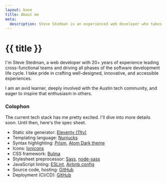 ```yaml
---
layout: base
title: About me
meta:
  description: Steve Stedman is an experienced web developer who takes pride in leading innovative teams and inspiring passion for the craft.
---
```


<h1>{{ title }}</h1>

I'm Steve Stedman, a web developer with 20+ years of experience leading cross-functional teams and driving all phases of the software development life cycle. I take pride in crafting well-designed, innovative, and accessible experiences.

I am an avid learner, deeply involved with the Austin tech community, and eager to inspire that enthusiasm in others.

### Colophon

The current tech stack has me pretty excited. I'll dive into more details soon. Until then, here's the spec sheet.

* Static site generator: [Eleventy (11ty)](https://11ty.dev/)
* Templating language: [Nunjucks](https://mozilla.github.io/nunjucks/)
* Syntax highlighting: [Prism](https://prismjs.com), [Atom Dark theme](https://github.com/PrismJS/prism-themes/blob/master/themes/prism-atom-dark.css)
* Icons: [Ionicons](https://ionicons.com/)
* CSS framework: [Bulma](https://bulma.io/)
* Stylesheet preprocessor: [Sass](https://sass-lang.com/), [node-sass](https://github.com/sass/node-sass)
* JavaScript linting: [ESLint](https://eslint.org), [Airbnb config](https://www.npmjs.com/package/eslint-config-airbnb-base)
* Source code, hosting: [GitHub](https://github.com/stedman/stedman.dev/)
* Deployment (CI/CD): [GitHub](https://github.com/stedman/stedman.dev/actions)
